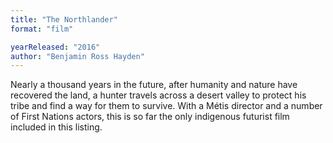```yaml
---
title: "The Northlander"
format: "film"

yearReleased: "2016"
author: "Benjamin Ross Hayden"
---
```

Nearly a thousand years in the future, after humanity and  nature have recovered the land, a hunter travels across a desert valley to  protect his tribe and find a way for them to survive. With a Métis director and  a number of First Nations actors, this is so far the only indigenous futurist  film included in this listing.
 